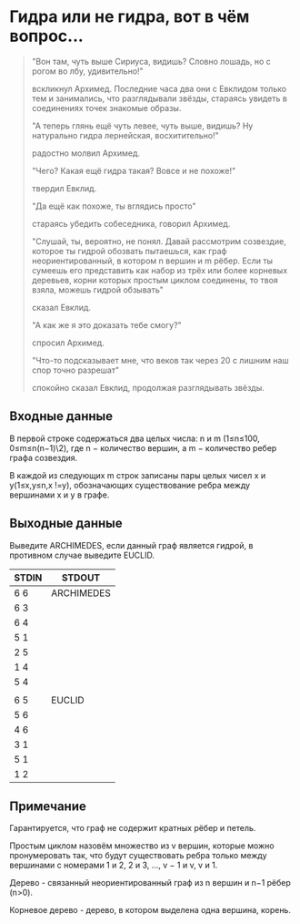 # Гидра или не гидра, вот в чём вопрос...
>"Вон там, чуть выше Сириуса, видишь? Словно лошадь, но с рогом во лбу, удивительно!" 
>
> вскликнул Архимед. Последние часа два они с Евклидом только тем и занимались, что разглядывали звёзды, стараясь увидеть в соединениях точек знакомые образы.
>
> "А теперь глянь ещё чуть левее, чуть выше, видишь? Ну натурально гидра лернейская, восхитительно!" 
>
> радостно молвил Архимед.
>
> "Чего? Какая ещё гидра такая? Вовсе и не похоже!" 
>
> твердил Евклид.
>
> "Да ещё как похоже, ты вглядись просто" 
>
> стараясь убедить собеседника, говорил Архимед.
>
> "Слушай, ты, вероятно, не понял. Давай рассмотрим созвездие, которое ты гидрой обозвать пытаешься, как граф неориентированный, в котором n вершин и m рёбер. Если ты сумеешь его представить как набор из трёх или более корневых деревьев, корни которых простым циклом соединены, то твоя взяла, можешь гидрой обзывать" 
>
> сказал Евклид.
>
> "А как же я это доказать тебе смогу?" 
>
> спросил Архимед.
>
> "Что-то подсказывает мне, что веков так через 20 с лишним наш спор точно разрешат" 
>
> спокойно сказал Евклид, продолжая разглядывать звёзды.

## Входные данные

В первой строке содержаться два целых числа: n и m (1≤n≤100, 0≤m≤n(n−1)\2), где n − количество вершин, а m − количество ребер графа созвездия.

В каждой из следующих m строк записаны пары целых чисел x и y(1≤x,y≤n,x
!=y), обозначающих существование ребра между вершинами 
x и y в графе.

## Выходные данные

Выведите 
ARCHIMEDES, если данный граф является гидрой, в противном случае выведите EUCLID.

|STDIN|STDOUT|
|-----|------|
|6 6|ARCHIMEDES|
|6 3||
|6 4||
|5 1||
|2 5||
|1 4||
|5 4||
||
|6 5|EUCLID|
|5 6||
|4 6||
|3 1||
|5 1||
|1 2||

## Примечание

Гарантируется, что граф не содержит кратных рёбер и петель.

Простым циклом назовём множество из v вершин, которые можно пронумеровать так, что будут существовать ребра только между вершинами с номерами 1 и 2, 2 и 3, ..., v − 1 и v, v и 1.

Дерево - связанный неориентированный граф из n вершин и n−1 рёбер (n>0).

Корневое дерево - дерево, в котором выделена одна вершина, корень.